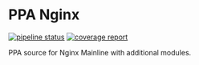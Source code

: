 # PPA Nginx

[![pipeline status](https://gitlab.com/riipandi/ppa-nginx/badges/master/pipeline.svg)](https://gitlab.com/riipandi/ppa-nginx/commits/master)
[![coverage report](https://gitlab.com/riipandi/ppa-nginx/badges/master/coverage.svg)](https://gitlab.com/riipandi/ppa-nginx/commits/master)

PPA source for Nginx Mainline with additional modules.

